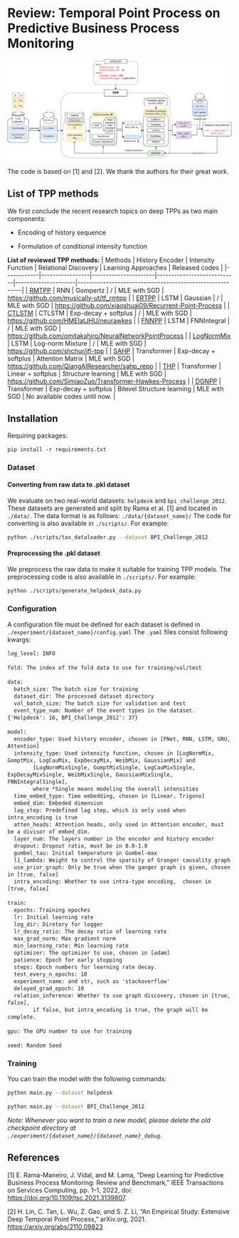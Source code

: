 # Review: Temporal Point Process on Predictive Business Process Monitoring

![img.png](flowchart.png)

The code is based on [1] and [2]. We thank the authors for their great work.

## List of TPP methods

We first conclude the recent research topics on deep TPPs as two main components:

- Encoding of history sequence

- Formulation of conditional intensity function

**List of reviewed TPP methods:**
| Methods | History Encoder | Intensity Function | Relational Discovery | Learning Approaches | Released codes |
|------------|-----------------|----------------------|----------------------------|---------------------|----------------------------------------------------------|
| [RMTPP](https://www.kdd.org/kdd2016/papers/files/rpp1081-duA.pdf)     | RNN | Gompertz | / | MLE with SGD | https://github.com/musically-ut/tf_rmtpp                 |
| [ERTPP](https://arxiv.org/pdf/1705.08982.pdf)      | LSTM | Gaussian | / | MLE with SGD | https://github.com/xiaoshuai09/Recurrent-Point-Process   |
| [CTLSTM](https://arxiv.org/pdf/1612.09328.pdf)     | CTLSTM | Exp-decay + softplus | / | MLE with SGD | https://github.com/HMEIatJHU/neurawkes                   |
| [FNNPP](https://arxiv.org/pdf/1905.09690.pdf)      | LSTM | FNNIntegral | / | MLE with SGD | https://github.com/omitakahiro/NeuralNetworkPointProcess |
| [LogNormMix](https://arxiv.org/pdf/1909.12127.pdf) | LSTM | Log-norm Mixture | / | MLE with SGD | https://github.com/shchur/ifl-tpp                        |
| [SAHP](https://arxiv.org/pdf/1907.07561.pdf)       | Transformer | Exp-decay + softplus | Attention Matrix | MLE with SGD | https://github.com/QiangAIResearcher/sahp_repo           |
| [THP](https://arxiv.org/pdf/2002.09291.pdf)        | Transformer | Linear + softplus | Structure learning | MLE with SGD | https://github.com/SimiaoZuo/Transformer-Hawkes-Process  |
| [DGNPP](https://dl.acm.org/doi/pdf/10.1145/3442381.3450135)      | Transformer | Exp-decay + softplus | Bilevel Structure learning | MLE with SGD | No available codes until now. |

## Installation

Requiring packages:

```
pip install -r requirements.txt
```

### Dataset

#### Converting from raw data to .pkl dataset
We evaluate on two real-world datasets: ``helpdesk`` and ``bpi_challenge_2012``. These datasets are generated and split by Rama et al. [1]
and located in ``./data/``. The data format is as follows:
``./data/{dataset_name}/``
The code for converting is also available in ``./scripts/``. For example:

```bash
python ./scripts/tax_dataloader.py --dataset BPI_Challenge_2012
```

#### Preprocessing the .pkl dataset
We preprocess the raw data to make it suitable for training TPP models. The preprocessing code is also available in ``./scripts/``. For example:

```bash
python ./scripts/generate_helpdesk_data.py
```

### Configuration
A configuration file must be defined for each dataset is defined in ``./experiment/{dataset_name}/config.yaml``
The ``.yaml`` files consist following kwargs:

```
log_level: INFO

fold: The index of the fold data to use for training/val/test

data:
  batch_size: The batch size for training
  dataset_dir: The processed dataset directory
  val_batch_size: The batch size for validation and test
  event_type_num: Number of the event types in the dataset. {'Helpdesk': 16, BPI_Challenge_2012': 37}

model:
  encoder_type: Used history encoder, chosen in [FNet, RNN, LSTM, GRU, Attention]
  intensity_type: Used intensity function, chosen in [LogNormMix, GomptMix, LogCauMix, ExpDecayMix, WeibMix, GaussianMix] and 
        [LogNormMixSingle, GomptMixSingle, LogCauMixSingle, ExpDecayMixSingle, WeibMixSingle, GaussianMixSingle, FNNIntegralSingle],
        where *Single means modeling the overall intensities
  time_embed_type: Time embedding, chosen in [Linear, Trigono]
  embed_dim: Embeded dimension
  lag_step: Predefined lag step, which is only used when intra_encoding is true
  atten_heads: Attention heads, only used in Attention encoder, must be a divisor of embed_dim.
  layer_num: The layers number in the encoder and history encoder
  dropout: Dropout ratio, must be in 0.0-1.0
  gumbel_tau: Initial temperature in Gumbel-max
  l1_lambda: Weight to control the sparsity of Granger causality graph
  use_prior_graph: Only be true when the ganger graph is given, chosen in [true, false]
  intra_encoding: Whether to use intra-type encoding,  chosen in [true, false]

train:
  epochs: Training epoches
  lr: Initial learning rate
  log_dir: Diretory for logger
  lr_decay_ratio: The decay ratio of learning rate
  max_grad_norm: Max gradient norm
  min_learning_rate: Min learning rate
  optimizer: The optimizer to use, chosen in [adam]
  patience: Epoch for early stopping 
  steps: Epoch numbers for learning rate decay. 
  test_every_n_epochs: 10
  experiment_name: and str, such as 'stackoverflow'
  delayed_grad_epoch: 10
  relation_inference: Whether to use graph discovery, chosen in [true, false],
        if false, but intra_encoding is true, the graph will be complete.
  
gpu: The GPU number to use for training

seed: Random Seed
```

### Training
You can train the model with the following commands:

```bash
python main.py --dataset helpdesk
```
```bash
python main.py --dataset BPI_Challenge_2012
```

*Note: Whenever you want to train a new model, please delete the old checkpoint directory
at ``./experiment/{dataset_name}/{dataset_name}_debug``.*

## References

[1] E. Rama-Maneiro, J. Vidal, and M. Lama, “Deep Learning for Predictive Business Process Monitoring: Review and
Benchmark,” IEEE Transactions on Services Computing, pp. 1–1, 2022, doi: https://doi.org/10.1109/tsc.2021.3139807.

[2] H. Lin, C. Tan, L. Wu, Z. Gao, and S. Z. Li, “An Empirical Study: Extensive Deep Temporal Point Process,” arXiv.org,
2021. https://arxiv.org/abs/2110.09823